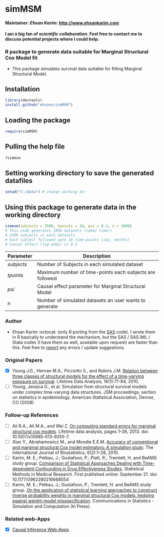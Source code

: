 # simMSM
#### Maintainer: *Ehsan Karim*: http://www.ehsankarim.com 
#### I am a big fan of *scientific collaboration*. Feel free to contact me to discuss potential projects where I could help.
### R package to generate data suitable for Marginal Structural Cox Model fit
* This package simulates survival data suitable for fitting Marginal Structural Model.

## Installation
```R
library(devtools)
install_github("ehsanx/simMSM")
```

## Loading the package
```R
require(simMSM)
```

## Pulling the help file
```R
?simmsm
```

## Setting working directory to save the generated datafiles
```R
setwd("C:/data") # change working dir
```

## Using this package to generate data in the working directory
```R
simmsm(subjects = 2500, tpoints = 10, psi = 0.3, n = 1000)
# This code generates 1000 datasets (takes time!)
# 2500 subjects in each datasets
# Each subject followed upto 10 time-points (say, months)
# Causal effect (log-odds) is 0.3
```
|    **Parameter**    | **Description** |
|----------------|------------|
| *subjects*  | Number of Subjects in each simulated dataset |
| *tpoints*      | Maximum number of time-points each subjects are followed   |
| *psi* | Causal effect parameter for Marginal Structural Model  |
| *n* | Number of simulated datasets an user wants to generate  |

### Author 
* Ehsan Karim :octocat: (only R porting from the [SAS](https://cdn1.sph.harvard.edu/wp-content/uploads/sites/148/2012/10/simulate_snaftm.txt) code). I wrote them in R basically to understand the mechanism, but the SAS / SAS IML / Stata codes (I have them as well, available upon request) are faster than this. Feel free to [report](http://www.ehsankarim.com/) any errors / update suggestions. 

### Original Papers
- [x] Young J.G., Hernan M.A., Picciotto S., and Robins J.M. [Relation between three classes of structural models for the effect of a time-varying exposure on survival](http://link.springer.com/article/10.1007/s10985-009-9135-3). Lifetime Data Analysis, 16(1):71-84, 2010. 
- [ ] Young, Jessica G., et al. Simulation from structural survival models under complex time-varying data structures. JSM proceedings, section on statistics in epidemiology. American Statistical Association, Denver, CO (2008)

### Follow-up References
- [ ] Ali R.A., Ali M.A., and Wei Z. [On computing standard errors for marginal structural cox models](http://link.springer.com/article/10.1007%2Fs10985-013-9255-7). Lifetime data analysis, pages 1–26, 2013. doi: 10.1007/s10985-013-9255-7.
- [ ] Xiao Y., Abrahamowicz M., and Moodie E.E.M. [Accuracy of conventional and marginal structural Cox model estimators: A simulation study](http://www.degruyter.com/view/j/ijb.2010.6.2/ijb.2010.6.2.1208/ijb.2010.6.2.1208.xml?format=INT). The International Journal of Biostatistics, 6(2):1–28, 2010. 
- [ ] Karim, M. E.; Petkau, J.; Gustafson, P.; Platt, R.; Tremlett, H. and BeAMS study group. [Comparison of Statistical Approaches Dealing with Time-dependent Confounding in Drug Eﬀectiveness Studies](http://smm.sagepub.com/content/early/2016/09/21/0962280216668554.abstract). Statistical Methods in Medical Research. First published online: September 21. doi: 10.1177/0962280216668554
- [ ] Karim, M. E.; Petkau, J.; Gustafson, P.; Tremlett, H. and BeAMS study group. [On the application of statistical learning approaches to construct inverse probability weights in marginal structural Cox models: hedging against weight-model misspeciﬁcation](http://www.tandfonline.com/toc/lssp20/current). Communications in Statistics - Simulation and Computation (In Press).

### Related web-Apps
- [x] [Causal Inference Web-Apps](http://www.ehsankarim.com/software/webapps)
